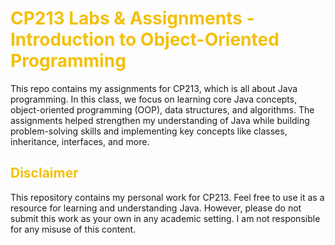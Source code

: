 # <span style="color:#f3c00c;">CP213 Labs & Assignments - Introduction to Object-Oriented Programming</span>
This repo contains my assignments for CP213, which is all about Java programming. In this class, we focus on learning core Java concepts, object-oriented programming (OOP), data structures, and algorithms. The assignments helped strengthen my understanding of Java while building problem-solving skills and implementing key concepts like classes, inheritance, interfaces, and more.

## <span style="color:#f3c00c;">Disclaimer</span>  
This repository contains my personal work for CP213. Feel free to use it as a resource for learning and understanding Java. However, please do not submit this work as your own in any academic setting. I am not responsible for any misuse of this content.
